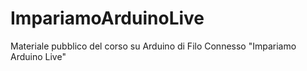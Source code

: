 # ImpariamoArduinoLive
Materiale pubblico del corso su Arduino di Filo Connesso "Impariamo Arduino Live" 
